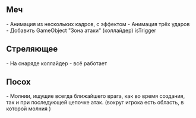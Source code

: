 <h2>Меч</h2>
- Анимация из нескольких кадров, с эффектом
- Анимация трёх ударов
- Добавить GameObject "Зона атаки" (коллайдер) isTrigger

<h2>Стреляющее</h2>
- На снаряде коллайдер - всё работает

<h2>Посох</h2>
- Молнии, ищущие всегда ближайшего врага, как во время создания, так и при последующей цепочке атак. (вокруг игрока есть область, в которой молния )
